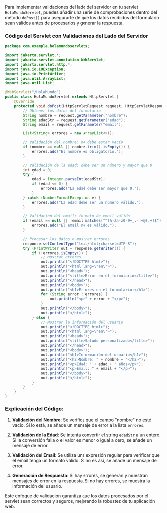Para implementar validaciones del lado del servidor en tu servlet `HolaMundoServlet`, puedes añadir una serie de comprobaciones dentro del método `doPost()` para asegurarte de que los datos recibidos del formulario sean válidos antes de procesarlos y generar la respuesta.

### Código del Servlet con Validaciones del Lado del Servidor

```java
package com.example.holamundoservlets;

import jakarta.servlet.*;
import jakarta.servlet.annotation.WebServlet;
import jakarta.servlet.http.*;
import java.io.IOException;
import java.io.PrintWriter;
import java.util.ArrayList;
import java.util.List;

@WebServlet("/HolaMundo")
public class HolaMundoServlet extends HttpServlet {
    @Override
    protected void doPost(HttpServletRequest request, HttpServletResponse response) throws ServletException, IOException {
        // Obtener los datos del formulario
        String nombre = request.getParameter("nombre");
        String edadStr = request.getParameter("edad");
        String email = request.getParameter("email");

        List<String> errores = new ArrayList<>();

        // Validación del nombre: no debe estar vacío
        if (nombre == null || nombre.trim().isEmpty()) {
            errores.add("El nombre es obligatorio.");
        }

        // Validación de la edad: debe ser un número y mayor que 0
        int edad = 0;
        try {
            edad = Integer.parseInt(edadStr);
            if (edad <= 0) {
                errores.add("La edad debe ser mayor que 0.");
            }
        } catch (NumberFormatException e) {
            errores.add("La edad debe ser un número válido.");
        }

        // Validación del email: formato de email válido
        if (email == null || !email.matches("^[A-Za-z0-9+_.-]+@(.+)$")) {
            errores.add("El email no es válido.");
        }

        // Procesar los datos o mostrar errores
        response.setContentType("text/html;charset=UTF-8");
        try (PrintWriter out = response.getWriter()) {
            if (!errores.isEmpty()) {
                // Mostrar errores
                out.println("<!DOCTYPE html>");
                out.println("<html lang=\"en\">");
                out.println("<head>");
                out.println("<title>Error en el formulario</title>");
                out.println("</head>");
                out.println("<body>");
                out.println("<h1>Errores en el formulario:</h1>");
                for (String error : errores) {
                    out.println("<p>" + error + "</p>");
                }
                out.println("</body>");
                out.println("</html>");
            } else {
                // Mostrar la información del usuario
                out.println("<!DOCTYPE html>");
                out.println("<html lang=\"en\">");
                out.println("<head>");
                out.println("<title>Saludo personalizado</title>");
                out.println("</head>");
                out.println("<body>");
                out.println("<h1>Información del usuario</h1>");
                out.println("<h2>Nombre: " + nombre + "</h2>");
                out.println("<p>Edad: " + edad + " años</p>");
                out.println("<p>Email: " + email + "</p>");
                out.println("</body>");
                out.println("</html>");
            }
        }
    }
}
```

### Explicación del Código:

1. **Validación del Nombre**: Se verifica que el campo "nombre" no esté vacío. Si lo está, se añade un mensaje de error a la lista `errores`.

2. **Validación de la Edad**: Se intenta convertir el string `edadStr` a un entero. Si la conversión falla o el valor es menor o igual a cero, se añade un mensaje de error.

3. **Validación del Email**: Se utiliza una expresión regular para verificar que el email tenga un formato válido. Si no es así, se añade un mensaje de error.

4. **Generación de Respuesta**: Si hay errores, se generan y muestran mensajes de error en la respuesta. Si no hay errores, se muestra la información del usuario.

Este enfoque de validación garantiza que los datos procesados por el servlet sean correctos y seguros, mejorando la robustez de tu aplicación web.
